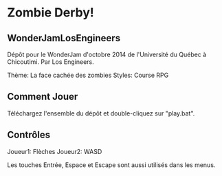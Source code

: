 Zombie Derby!
=============

WonderJamLosEngineers
---------------------

Dépôt pour le WonderJam d'octobre 2014 de l'Université du Québec à Chicoutimi. Par Los Engineers.

Thème: 
    La face cachée des zombies
Styles:
    Course
    RPG
    
Comment Jouer
-------------

Téléchargez l'ensemble du dépôt et double-cliquez sur "play.bat".

Contrôles
---------

Joueur1: Flèches
Joueur2: WASD

Les touches Entrée, Espace et Escape sont aussi utilisés dans les menus.
